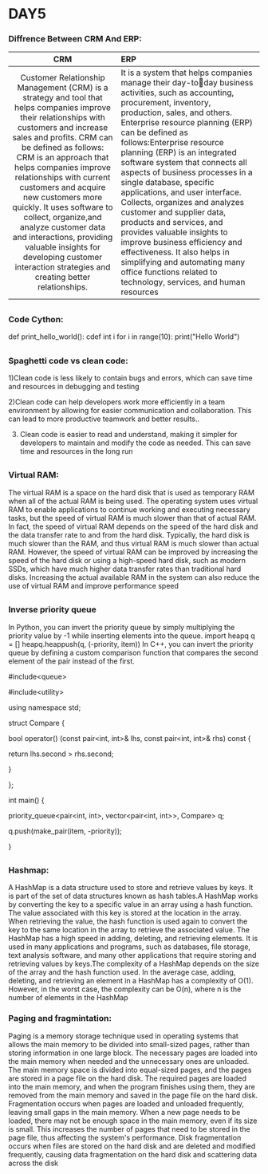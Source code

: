 # DAY5
### Diffrence Between CRM And ERP:
|CRM|ERP|
|:---:|:---|
|Customer Relationship Management (CRM) is a strategy and tool that helps companies improve their relationships with customers and increase sales and profits. CRM can be defined as follows: CRM is an approach that helps companies improve relationships with current customers and acquire new customers more quickly. It uses software to collect, organize,and analyze customer data and interactions, providing valuable insights for developing customer interaction strategies and creating better relationships.|It is a system that helps companies manage their day-today business activities, such as accounting, procurement, inventory, production, sales, and others. Enterprise resource planning (ERP) can be defined as follows:Enterprise resource planning (ERP) is an integrated software system that connects all aspects of business processes in a single database, specific applications, and user interface. Collects, organizes and analyzes customer and supplier data, products and services, and provides valuable insights to improve business efficiency and effectiveness. It also helps in simplifying and automating many office functions related to technology, services, and human resources|
##
### Code Cython:
def print_hello_world():
cdef int i
for i in range(10): 
print("Hello World")
##
### Spaghetti code vs clean code:
1)Clean code is less likely to contain bugs and errors, which can save time and resources in debugging and testing

2)Clean code can help developers work more efficiently in a team environment by allowing for easier communication and 
collaboration. This can lead to more productive teamwork and better results..

3) Clean code is easier to read and understand, making it simpler for developers to maintain and modify the code as needed. This can save 
time and resources in the long run
##
### Virtual RAM:
The virtual RAM is a space on the hard disk that is used as temporary RAM when all of the actual RAM is being used. 
The operating system uses virtual RAM to enable applications to continue working and executing necessary tasks, but 
the speed of virtual RAM is much slower than that of actual RAM.
In fact, the speed of virtual RAM depends on the speed of the hard disk and the data transfer rate to and from the 
hard disk. Typically, the hard disk is much slower than the RAM, and thus virtual RAM is much slower than actual RAM.
However, the speed of virtual RAM can be improved by increasing the speed of the hard disk or using a high-speed 
hard disk, such as modern SSDs, which have much higher data transfer rates than traditional hard disks. Increasing the 
actual available RAM in the system can also reduce the use of virtual RAM and improve performance speed
##
### Inverse priority queue
In Python, you can invert the priority queue by simply multiplying the priority value by -1 while 
inserting elements into the queue.
import heapq
q = []
heapq.heappush(q, (-priority, item))
In C++, you can invert the priority queue by defining a custom comparison function that compares the 
second element of the pair instead of the first.

#include\<queue>

#include\<utility>

using namespace std;

struct Compare {

bool operator() (const pair<int, int>& lhs, const pair<int, int>& rhs) const {

return lhs.second > rhs.second;

}

};

int main() {

priority_queue<pair<int, int>, vector<pair<int, int>>, Compare> q;

q.push(make_pair(item, -priority));

}
##
### Hashmap:
A HashMap is a data structure used to store and retrieve values by keys. It is part of the set of data structures 
known as hash tables.A HashMap works by converting the key to a specific value in an array using a hash 
function. The value associated with this key is stored at the location in the array. When retrieving the value, the 
hash function is used again to convert the key to the same location in the array to retrieve the associated value.
The HashMap has a high speed in adding, deleting, and retrieving elements. It is used in many applications and 
programs, such as databases, file storage, text analysis software, and many other applications that require 
storing and retrieving values by keys.The complexity of a HashMap depends on the size of the array and the 
hash function used. In the average case, adding, deleting, and retrieving an element in a HashMap has a 
complexity of O(1). However, in the worst case, the complexity can be O(n), where n is the number of elements 
in the HashMap
  ### Paging and fragmintation:
Paging is a memory storage technique used in operating systems that allows the main memory to be divided into small-sized 
pages, rather than storing information in one large block. The necessary pages are loaded into the main memory when needed 
and the unnecessary ones are unloaded.
The main memory space is divided into equal-sized pages, and the pages are stored in a page file on the hard disk. The required 
pages are loaded into the main memory, and when the program finishes using them, they are removed from the main memory 
and saved in the page file on the hard disk.
Fragmentation occurs when pages are loaded and unloaded frequently, leaving small gaps in the main memory. When a new 
page needs to be loaded, there may not be enough space in the main memory, even if its size is small. This increases the number 
of pages that need to be stored in the page file, thus affecting the system's performance.
Disk fragmentation occurs when files are stored on the hard disk and are deleted and modified frequently, causing data 
fragmentation on the hard disk and scattering data across the disk
